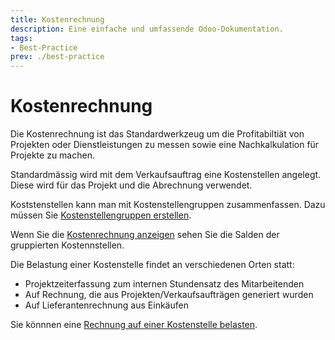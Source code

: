 ```yaml
---
title: Kostenrechnung
description: Eine einfache und umfassende Odoo-Dokumentation.
tags:
- Best-Practice
prev: ./best-practice
---
```

# Kostenrechnung

Die Kostenrechnung ist das Standardwerkzeug um die Profitabiltiät von Projekten oder Dienstleistungen zu messen sowie eine Nachkalkulation für Projekte zu machen.

Standardmässig wird mit dem Verkaufsauftrag eine Kostenstellen angelegt. Diese wird für das Projekt und die Abrechnung verwendet.
 
Koststenstellen kann man mit Kostenstellengruppen zusammenfassen. Dazu müssen Sie [Kostenstellengruppen erstellen](Accounting%20Analytic%20Accounting.md#Kostenstellengruppen%20erstellen).
 
Wenn Sie die [Kostenrechnung anzeigen](Accounting%20Analytic%20Accounting.md#Kostenrechnung%20anzeigen) sehen Sie die Salden der gruppierten Kostennstellen.

Die Belastung einer Kostenstelle findet an verschiedenen Orten statt:
* Projektzeiterfassung zum internen Stundensatz des Mitarbeitenden
* Auf Rechnung, die aus Projekten/Verkaufsaufträgen generiert wurden
* Auf Lieferantenrechnung aus Einkäufen

Sie könnnen eine [Rechnung auf einer Kostenstelle belasten](Accounting%20Payments.md#Rechnung%20auf%20Kostenstelle%20belasten).